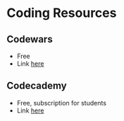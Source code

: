 # Coding Resources

## Codewars
- Free
- Link [here](https://www.codewars.com/)

## Codecademy 
- Free, subscription for students 
- Link [here](https://www.codecademy.com/)

